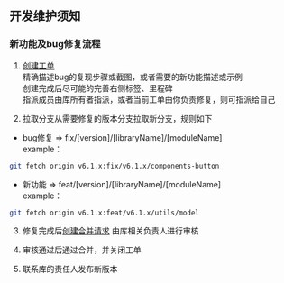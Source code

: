 ## 开发维护须知

### 新功能及bug修复流程

1. [创建工单](https://git.citycloud.com.cn:3000/cip/cip-plus/issues)  
精确描述bug的复现步骤或截图，或者需要的新功能描述或示例  
创建完成后尽可能的完善右侧标签、里程碑  
指派成员由库所有者指派，或者当前工单由你负责修复，则可指派给自己  

2. 拉取分支从需要修复的版本分支拉取新分支，规则如下
- bug修复 => fix/[version]/[libraryName]/[moduleName]  
example：
```bash
git fetch origin v6.1.x:fix/v6.1.x/components-button
```

- 新功能 => feat/[version]/[libraryName]/[moduleName]  
example：
```bash
git fetch origin v6.1.x:feat/v6.1.x/utils/model
```

3. 修复完成后[创建合并请求](https://git.citycloud.com.cn:3000/cip/cip-plus/pulls)
由库相关负责人进行审核

4. 审核通过后通过合并，并关闭工单

5. 联系库的责任人发布新版本  
